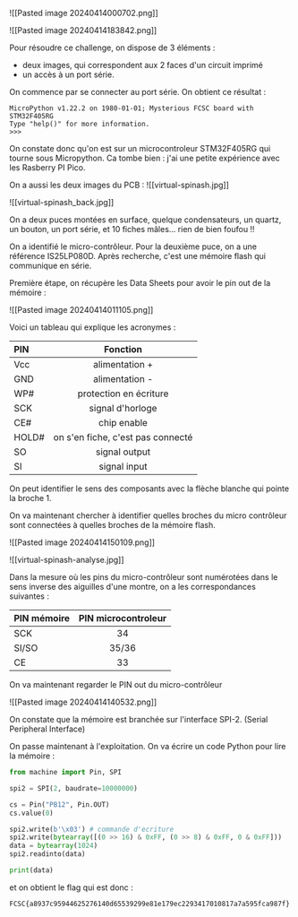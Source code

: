 ![[Pasted image 20240414000702.png]]

![[Pasted image 20240414183842.png]]

Pour résoudre ce challenge, on dispose de 3 éléments : 
- deux images, qui correspondent aux 2 faces d'un circuit imprimé
- un accès à un port série.

On commence par se connecter au port série. On obtient ce résultat :
```
MicroPython v1.22.2 on 1980-01-01; Mysterious FCSC board with STM32F405RG
Type "help()" for more information.
>>> 
```
On constate donc qu'on est sur un microcontroleur STM32F405RG qui tourne sous Micropython. Ca tombe bien : j'ai une petite expérience avec les Rasberry PI Pico.

On a aussi les deux images du PCB : 
![[virtual-spinash.jpg]]

![[virtual-spinash_back.jpg]]

On a deux puces montées en surface, quelque condensateurs, un quartz, un bouton, un port série, et 10 fiches mâles... rien de bien foufou !!

On a identifié le micro-contrôleur. Pour la deuxième puce, on a une référence IS25LP080D.  Après recherche, c'est une mémoire flash qui communique en série. 

Première étape, on récupère les Data Sheets pour avoir le pin out de la mémoire : 

![[Pasted image 20240414011105.png]]

Voici un tableau qui explique les acronymes :

| PIN   |             Fonction              |
| :---- | :-------------------------------: |
| Vcc   |          alimentation +           |
| GND   |          alimentation -           |
| WP#   |      protection en écriture       |
| SCK   |         signal d'horloge          |
| CE#   |            chip enable            |
| HOLD# | on s'en fiche, c'est pas connecté |
| SO    |           signal output           |
| SI    |           signal input            |
On peut identifier le sens des composants avec la flèche blanche qui pointe la broche 1. 

On va maintenant chercher à identifier quelles broches du micro contrôleur sont connectées à quelles broches de la mémoire flash.

![[Pasted image 20240414150109.png]]

![[virtual-spinash-analyse.jpg]]

Dans la mesure où les pins du micro-contrôleur sont numérotées dans le sens inverse des aiguilles d'une montre, on a les correspondances suivantes :

| PIN mémoire | PIN microcontroleur |
| :---------- | :-----------------: |
| SCK         |         34          |
| SI/SO       |        35/36        |
| CE          |         33          |
On va maintenant regarder le PIN out du micro-contrôleur

![[Pasted image 20240414140532.png]]


On constate que la mémoire est branchée sur l'interface SPI-2. (Serial Peripheral Interface)

On passe maintenant à l'exploitation.
On va écrire un code Python pour lire la mémoire :

```python
from machine import Pin, SPI

spi2 = SPI(2, baudrate=10000000)

cs = Pin("PB12", Pin.OUT)
cs.value(0)

spi2.write(b'\x03') # commande d'ecriture
spi2.write(bytearray([(0 >> 16) & 0xFF, (0 >> 8) & 0xFF, 0 & 0xFF]))
data = bytearray(1024)
spi2.readinto(data)

print(data)
```

et on obtient le flag qui est donc :
```
FCSC{a8937c95944625276140d65539299e81e179ec2293417010817a7a595fca987f}
```